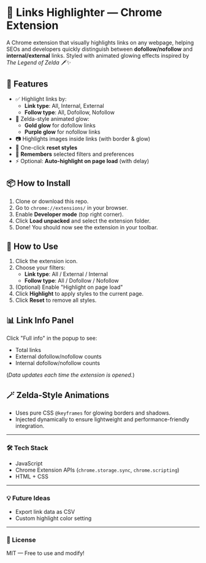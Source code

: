 # 🧝 Links Highlighter — Chrome Extension

A Chrome extension that visually highlights links on any webpage, helping SEOs and developers quickly distinguish between **dofollow/nofollow** and **internal/external** links. Styled with animated glowing effects inspired by *The Legend of Zelda* 🗡️✨

## 🔮 Features

- ✅ Highlight links by:
  - **Link type**: All, Internal, External
  - **Follow type**: All, Dofollow, Nofollow
- 🎨 Zelda-style animated glow:
  - **Gold glow** for dofollow links
  - **Purple glow** for nofollow links
- 📷 Highlights images inside links (with border & glow)
- 🔄 One-click **reset styles**
- 🧠 **Remembers** selected filters and preferences
- ⚡ Optional: **Auto-highlight on page load** (with delay)

## 📦 How to Install

1. Clone or download this repo.
2. Go to `chrome://extensions/` in your browser.
3. Enable **Developer mode** (top right corner).
4. Click **Load unpacked** and select the extension folder.
5. Done! You should now see the extension in your toolbar.

## 🔧 How to Use

1. Click the extension icon.
2. Choose your filters:
   - **Link type**: All / External / Internal
   - **Follow type**: All / Dofollow / Nofollow
3. (Optional) Enable "Highlight on page load"
4. Click **Highlight** to apply styles to the current page.
5. Click **Reset** to remove all styles.

## 📊 Link Info Panel

Click "Full info" in the popup to see:

- Total links
- External dofollow/nofollow counts
- Internal dofollow/nofollow counts

(*Data updates each time the extension is opened.*)

## 🪄 Zelda-Style Animations

- Uses pure CSS `@keyframes` for glowing borders and shadows.
- Injected dynamically to ensure lightweight and performance-friendly integration.

---

### 🛠 Tech Stack

- JavaScript
- Chrome Extension APIs (`chrome.storage.sync`, `chrome.scripting`)
- HTML + CSS

---

### 💡 Future Ideas

- Export link data as CSV
- Custom highlight color setting

---

### 📜 License

MIT — Free to use and modify!
